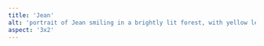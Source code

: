 ```yaml
---
title: 'Jean'
alt: 'portrait of Jean smiling in a brightly lit forest, with yellow leaves and tree roots in the background'
aspect: '3x2'
---
```

